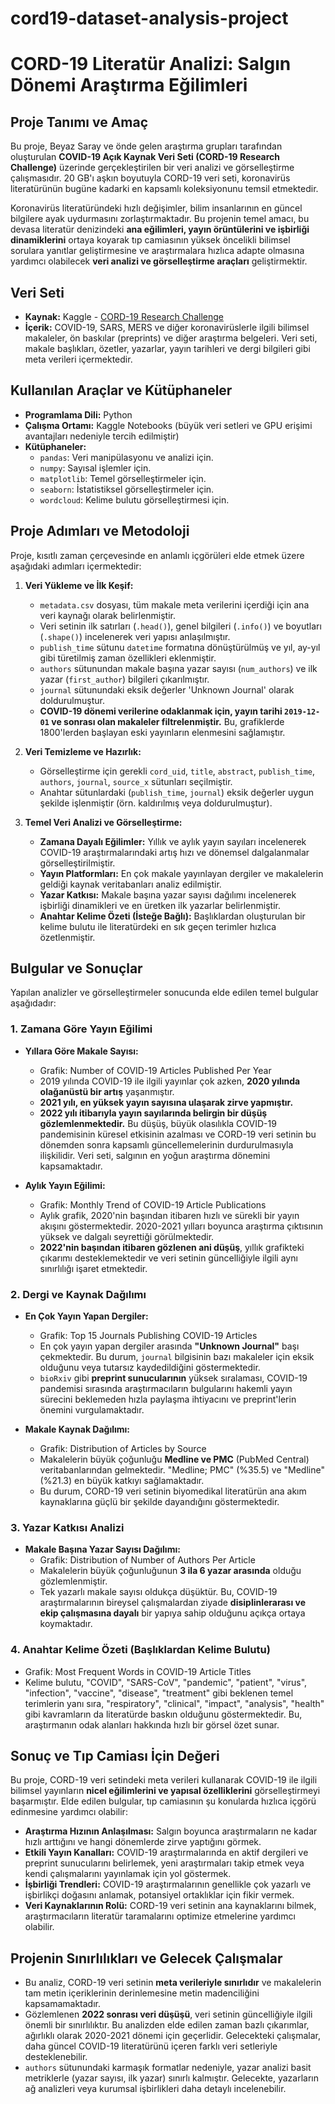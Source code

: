 # cord19-dataset-analysis-project
# CORD-19 Literatür Analizi: Salgın Dönemi Araştırma Eğilimleri

## Proje Tanımı ve Amaç

Bu proje, Beyaz Saray ve önde gelen araştırma grupları tarafından oluşturulan **COVID-19 Açık Kaynak Veri Seti (CORD-19 Research Challenge)** üzerinde gerçekleştirilen bir veri analizi ve görselleştirme çalışmasıdır. 20 GB'ı aşkın boyutuyla CORD-19 veri seti, koronavirüs literatürünün bugüne kadarki en kapsamlı koleksiyonunu temsil etmektedir.

Koronavirüs literatüründeki hızlı değişimler, bilim insanlarının en güncel bilgilere ayak uydurmasını zorlaştırmaktadır. Bu projenin temel amacı, bu devasa literatür denizindeki **ana eğilimleri, yayın örüntülerini ve işbirliği dinamiklerini** ortaya koyarak tıp camiasının yüksek öncelikli bilimsel sorulara yanıtlar geliştirmesine ve araştırmalara hızlıca adapte olmasına yardımcı olabilecek **veri analizi ve görselleştirme araçları** geliştirmektir.

## Veri Seti

* **Kaynak:** Kaggle - [CORD-19 Research Challenge](https://www.kaggle.com/allen-institute-for-ai/CORD-19-research-challenge)
* **İçerik:** COVID-19, SARS, MERS ve diğer koronavirüslerle ilgili bilimsel makaleler, ön baskılar (preprints) ve diğer araştırma belgeleri. Veri seti, makale başlıkları, özetler, yazarlar, yayın tarihleri ve dergi bilgileri gibi meta verileri içermektedir.

## Kullanılan Araçlar ve Kütüphaneler

* **Programlama Dili:** Python 
* **Çalışma Ortamı:** Kaggle Notebooks (büyük veri setleri ve GPU erişimi avantajları nedeniyle tercih edilmiştir)
* **Kütüphaneler:**
    * `pandas`: Veri manipülasyonu ve analizi için.
    * `numpy`: Sayısal işlemler için.
    * `matplotlib`: Temel görselleştirmeler için.
    * `seaborn`: İstatistiksel görselleştirmeler için.
    * `wordcloud`: Kelime bulutu görselleştirmesi için.

## Proje Adımları ve Metodoloji

Proje, kısıtlı zaman çerçevesinde en anlamlı içgörüleri elde etmek üzere aşağıdaki adımları içermektedir:

1.  **Veri Yükleme ve İlk Keşif:**
    * `metadata.csv` dosyası, tüm makale meta verilerini içerdiği için ana veri kaynağı olarak belirlenmiştir.
    * Veri setinin ilk satırları (`.head()`), genel bilgileri (`.info()`) ve boyutları (`.shape()`) incelenerek veri yapısı anlaşılmıştır.
    * `publish_time` sütunu `datetime` formatına dönüştürülmüş ve yıl, ay-yıl gibi türetilmiş zaman özellikleri eklenmiştir.
    * `authors` sütunundan makale başına yazar sayısı (`num_authors`) ve ilk yazar (`first_author`) bilgileri çıkarılmıştır.
    * `journal` sütunundaki eksik değerler 'Unknown Journal' olarak doldurulmuştur.
    * **COVID-19 dönemi verilerine odaklanmak için, yayın tarihi `2019-12-01` ve sonrası olan makaleler filtrelenmiştir.** Bu, grafiklerde 1800'lerden başlayan eski yayınların elenmesini sağlamıştır.

2.  **Veri Temizleme ve Hazırlık:**
    * Görselleştirme için gerekli `cord_uid`, `title`, `abstract`, `publish_time`, `authors`, `journal`, `source_x` sütunları seçilmiştir.
    * Anahtar sütunlardaki (`publish_time`, `journal`) eksik değerler uygun şekilde işlenmiştir (örn. kaldırılmış veya doldurulmuştur).

3.  **Temel Veri Analizi ve Görselleştirme:**
    * **Zamana Dayalı Eğilimler:** Yıllık ve aylık yayın sayıları incelenerek COVID-19 araştırmalarındaki artış hızı ve dönemsel dalgalanmalar görselleştirilmiştir.
    * **Yayın Platformları:** En çok makale yayınlayan dergiler ve makalelerin geldiği kaynak veritabanları analiz edilmiştir.
    * **Yazar Katkısı:** Makale başına yazar sayısı dağılımı incelenerek işbirliği dinamikleri ve en üretken ilk yazarlar belirlenmiştir.
    * **Anahtar Kelime Özeti (İsteğe Bağlı):** Başlıklardan oluşturulan bir kelime bulutu ile literatürdeki en sık geçen terimler hızlıca özetlenmiştir.

## Bulgular ve Sonuçlar

Yapılan analizler ve görselleştirmeler sonucunda elde edilen temel bulgular aşağıdadır:

### 1. Zamana Göre Yayın Eğilimi

* **Yıllara Göre Makale Sayısı:**
    * Grafik: Number of COVID-19 Articles Published Per Year
    * 2019 yılında COVID-19 ile ilgili yayınlar çok azken, **2020 yılında olağanüstü bir artış** yaşanmıştır.
    * **2021 yılı, en yüksek yayın sayısına ulaşarak zirve yapmıştır.**
    * **2022 yılı itibarıyla yayın sayılarında belirgin bir düşüş gözlemlenmektedir.** Bu düşüş, büyük olasılıkla COVID-19 pandemisinin küresel etkisinin azalması ve CORD-19 veri setinin bu dönemden sonra kapsamlı güncellemelerinin durdurulmasıyla ilişkilidir. Veri seti, salgının en yoğun araştırma dönemini kapsamaktadır.

* **Aylık Yayın Eğilimi:**
    * Grafik: Monthly Trend of COVID-19 Article Publications
    * Aylık grafik, 2020'nin başından itibaren hızlı ve sürekli bir yayın akışını göstermektedir. 2020-2021 yılları boyunca araştırma çıktısının yüksek ve dalgalı seyrettiği görülmektedir.
    * **2022'nin başından itibaren gözlenen ani düşüş**, yıllık grafikteki çıkarımı desteklemektedir ve veri setinin güncelliğiyle ilgili aynı sınırlılığı işaret etmektedir.

### 2. Dergi ve Kaynak Dağılımı

* **En Çok Yayın Yapan Dergiler:**
    * Grafik: Top 15 Journals Publishing COVID-19 Articles
    * En çok yayın yapan dergiler arasında **"Unknown Journal"** başı çekmektedir. Bu durum, `journal` bilgisinin bazı makaleler için eksik olduğunu veya tutarsız kaydedildiğini göstermektedir.
    * `bioRxiv` gibi **preprint sunucularının** yüksek sıralaması, COVID-19 pandemisi sırasında araştırmacıların bulgularını hakemli yayın sürecini beklemeden hızla paylaşma ihtiyacını ve preprint'lerin önemini vurgulamaktadır.

* **Makale Kaynak Dağılımı:**
    * Grafik: Distribution of Articles by Source
    * Makalelerin büyük çoğunluğu **Medline ve PMC** (PubMed Central) veritabanlarından gelmektedir. "Medline; PMC" (%35.5) ve "Medline" (%21.3) en büyük katkıyı sağlamaktadır.
    * Bu durum, CORD-19 veri setinin biyomedikal literatürün ana akım kaynaklarına güçlü bir şekilde dayandığını göstermektedir.

### 3. Yazar Katkısı Analizi

* **Makale Başına Yazar Sayısı Dağılımı:**
    * Grafik: Distribution of Number of Authors Per Article
    * Makalelerin büyük çoğunluğunun **3 ila 6 yazar arasında** olduğu gözlemlenmiştir.
    * Tek yazarlı makale sayısı oldukça düşüktür. Bu, COVID-19 araştırmalarının bireysel çalışmalardan ziyade **disiplinlerarası ve ekip çalışmasına dayalı** bir yapıya sahip olduğunu açıkça ortaya koymaktadır.

### 4. Anahtar Kelime Özeti (Başlıklardan Kelime Bulutu)

* Grafik: Most Frequent Words in COVID-19 Article Titles
* Kelime bulutu, "COVID", "SARS-CoV", "pandemic", "patient", "virus", "infection", "vaccine", "disease", "treatment" gibi beklenen temel terimlerin yanı sıra, "respiratory", "clinical", "impact", "analysis", "health" gibi kavramların da literatürde baskın olduğunu göstermektedir. Bu, araştırmanın odak alanları hakkında hızlı bir görsel özet sunar.

## Sonuç ve Tıp Camiası İçin Değeri

Bu proje, CORD-19 veri setindeki meta verileri kullanarak COVID-19 ile ilgili bilimsel yayınların **nicel eğilimlerini ve yapısal özelliklerini** görselleştirmeyi başarmıştır. Elde edilen bulgular, tıp camiasının şu konularda hızlıca içgörü edinmesine yardımcı olabilir:

* **Araştırma Hızının Anlaşılması:** Salgın boyunca araştırmaların ne kadar hızlı arttığını ve hangi dönemlerde zirve yaptığını görmek.
* **Etkili Yayın Kanalları:** COVID-19 araştırmalarında en aktif dergileri ve preprint sunucularını belirlemek, yeni araştırmaları takip etmek veya kendi çalışmalarını yayınlamak için yol göstermek.
* **İşbirliği Trendleri:** COVID-19 araştırmalarının genellikle çok yazarlı ve işbirlikçi doğasını anlamak, potansiyel ortaklıklar için fikir vermek.
* **Veri Kaynaklarının Rolü:** CORD-19 veri setinin ana kaynaklarını bilmek, araştırmacıların literatür taramalarını optimize etmelerine yardımcı olabilir.

## Projenin Sınırlılıkları ve Gelecek Çalışmalar

* Bu analiz, CORD-19 veri setinin **meta verileriyle sınırlıdır** ve makalelerin tam metin içeriklerinin derinlemesine metin madenciliğini kapsamamaktadır.
* Gözlemlenen **2022 sonrası veri düşüşü**, veri setinin güncelliğiyle ilgili önemli bir sınırlılıktır. Bu analizden elde edilen zaman bazlı çıkarımlar, ağırlıklı olarak 2020-2021 dönemi için geçerlidir. Gelecekteki çalışmalar, daha güncel COVID-19 literatürünü içeren farklı veri setleriyle desteklenebilir.
* `authors` sütunundaki karmaşık formatlar nedeniyle, yazar analizi basit metriklerle (yazar sayısı, ilk yazar) sınırlı kalmıştır. Gelecekte, yazarların ağ analizleri veya kurumsal işbirlikleri daha detaylı incelenebilir.






